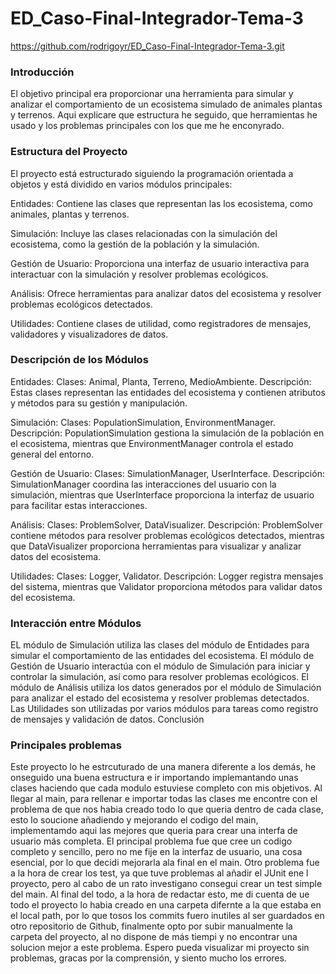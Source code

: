 # ED_Caso-Final-Integrador-Tema-3
https://github.com/rodrigoyr/ED_Caso-Final-Integrador-Tema-3.git

### Introducción

El objetivo principal era proporcionar una herramienta para simular y analizar el comportamiento de un ecosistema simulado de animales plantas y terrenos. Aqui explicare que estructura he seguido, que herramientas he usado y los problemas principales con los que me he enconyrado.

### Estructura del Proyecto

El proyecto está estructurado siguiendo la programación orientada a objetos y está dividido en varios módulos principales:

Entidades: Contiene las clases que representan las los ecosistema, como animales, plantas y terrenos.

Simulación: Incluye las clases relacionadas con la simulación del ecosistema, como la gestión de la población y la simulación.

Gestión de Usuario: Proporciona una interfaz de usuario interactiva para interactuar con la simulación y resolver problemas ecológicos.

Análisis: Ofrece herramientas para analizar datos del ecosistema y resolver problemas ecológicos detectados.

Utilidades: Contiene clases de utilidad, como registradores de mensajes, validadores y visualizadores de datos.

### Descripción de los Módulos

Entidades:
Clases: Animal, Planta, Terreno, MedioAmbiente.
Descripción: Estas clases representan las entidades del ecosistema y contienen atributos y métodos para su gestión y manipulación.

Simulación:
Clases: PopulationSimulation, EnvironmentManager.
Descripción: PopulationSimulation gestiona la simulación de la población en el ecosistema, mientras que EnvironmentManager controla el estado general del entorno.

Gestión de Usuario:
Clases: SimulationManager, UserInterface.
Descripción: SimulationManager coordina las interacciones del usuario con la simulación, mientras que UserInterface proporciona la interfaz de usuario para facilitar estas interacciones.

Análisis:
Clases: ProblemSolver, DataVisualizer.
Descripción: ProblemSolver contiene métodos para resolver problemas ecológicos detectados, mientras que DataVisualizer proporciona herramientas para visualizar y analizar datos del ecosistema.

Utilidades:
Clases: Logger, Validator.
Descripción: Logger registra mensajes del sistema, mientras que Validator proporciona métodos para validar datos del ecosistema.

### Interacción entre Módulos

EL módulo de Simulación utiliza las clases del módulo de Entidades para simular el comportamiento de las entidades del ecosistema.
El módulo de Gestión de Usuario interactúa con el módulo de Simulación para iniciar y controlar la simulación, así como para resolver problemas ecológicos.
El módulo de Análisis utiliza los datos generados por el módulo de Simulación para analizar el estado del ecosistema y resolver problemas detectados.
Las Utilidades son utilizadas por varios módulos para tareas como registro de mensajes y validación de datos.
Conclusión

### Principales problemas
Este proyecto lo he estrcuturado de una manera diferente a los demás, he onseguido una buena estructura e ir importando implemantando unas clases haciendo que cada modulo estuviese completo con mis objetivos. Al llegar al main, para rellenar e importar todas las clases me encontre con el problema de que nos habia creado todo lo que queria dentro de cada clase, esto lo soucione añadiendo y mejorando el codigo del main, implementamdo aqui las mejores que queria para crear una interfa de usuario más completa. El principal problema fue que cree un codigo completo y sencillo, pero no me fije en la interfaz de usuario, una cosa esencial, por lo que decidi mejorarla ala final en el main. Otro problema fue a la hora de crear los test, ya que tuve problemas al añadir el JUnit ene l proyecto, pero al cabo de un rato investigano consegui crear un test simple del main. Al final del todo, a la hora de redactar esto, me di cuenta de ue todo el proyecto lo habia creado en una carpeta difernte a la que estaba en el local path, por lo que tosos los commits fuero inutiles al ser guardados en otro repositorio de Github, finalmente opto por subir manualmente la carpeta del proyecto, al no dispone de más tiempi y no encontrar una solucion mejor a este problema. Espero pueda visualizar mi proyecto sin problemas, gracas por la comprensión, y siento mucho los errores.
